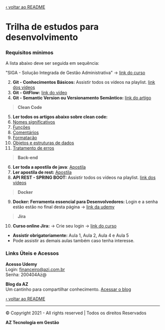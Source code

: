 [‹ voltar ao README](../README.md)

# Trilha de estudos para desenvolvimento

### Requisitos mínimos

A lista abaixo deve ser seguida em sequência:

"SIGA - Solução Integrada de Gestão Administrativa" -> [link do curso](http://universidade.azi.com.br/lms/#/aprendizagem/catalogo/infos_gerais/?idmatricula=0&secao=234&idcatalogo=233&idcurso=267)

02. <strong>Git - Conhecimentos Básicos:</strong> Assistir todos os vídeos na playlist. [link dos vídeos](https://www.youtube.com/playlist?list=PLQCmSnNFVYnRdgxOC_ufH58NxlmM6VYd1)
03. <strong>Git - GitFlow:</strong> [link do vídeo](https://www.youtube.com/watch?v=rExSb3tcHe4&ab_channel=RodrigoBranasRodrigoBranas)
04. <strong>Git - Semantic Version ou Versionamento Semântico:</strong> [link do artigo](https://www.zup.com.br/blog/versionamento-semantico)

> **Clean Code**
05. <strong>Ler todos os artigos abaixo sobre clean code:</strong>
   1. [Nomes significativos](http://tech.azi.com.br/clean-code-parte-1-nomes-significativos/)
   2. [Funções](http://tech.azi.com.br/clean-code-funcoes/)
   3. [Comentários](http://tech.azi.com.br/clean-code-comentarios/)
   4. [Formatação](http://tech.azi.com.br/clean-code-formatacao/)
   5. [Objetos e estruturas de dados](http://tech.azi.com.br/objetos-e-estruturas-de-dados/)
   6. [Tratamento de erros](http://tech.azi.com.br/clean-code-tratamento-de-erros/)

> **Back-end**
06. <strong>Ler toda a apostila de java</strong>: [Apostila](https://www.caelum.com.br/apostila-java-orientacao-objetos/#null)
07. <strong>Ler apostila de rest:</strong> [Apostila](./apostilas/algaworks-livreto-desmistificando-rest-com-java-1a-edicao.pdf)
08. <strong>API REST - SPRING BOOT:</strong> Assistir todos os vídeos na playlist. [link dos vídeos](https://www.youtube.com/playlist?list=PL8iIphQOyG-D2FP9wkg12AavzmVRWEcnJ)

> **Docker**
09. <strong>Docker: Ferramenta essencial para Desenvolvedores:</strong> Login e a senha estão estão no final desta página -> [link da udemy](https://www.udemy.com/)

> **Jira**
10. <strong>Curso online Jira:</strong> -> Crie seu login -> [link do curso](https://canalvalor.com/curso-gratuito-de-jira/)
   * **Assistir obrigatoriamente:**  Aula 1, Aula 2, Aula 4 e Aula 5
   *  Pode assistir as demais aulas também caso tenha interesse.


### Links Úteis e Acessos

<strong>Acesso Udemy</strong> <br>
Login: financeiro@azi.com.br <br>
Senha: 200404Az@

<strong>Blog da AZ</strong><br>
Um cantinho para compartilhar conhecimento. [Acessar o blog](http://tech.azi.com.br/)

[‹ voltar ao README](../README.md)

-----

© Copyright 2021 - All rights reserved | Todos os direitos Reservados

__AZ Tecnologia em Gestão__
